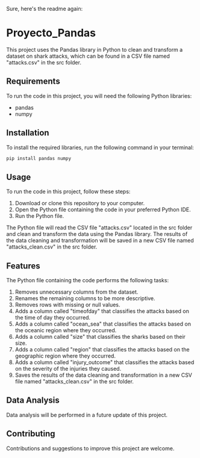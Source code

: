 Sure, here's the readme again:

# Proyecto_Pandas

This project uses the Pandas library in Python to clean and transform a dataset on shark attacks, which can be found in a CSV file named "attacks.csv" in the src folder.

## Requirements

To run the code in this project, you will need the following Python libraries:

- pandas
- numpy

## Installation

To install the required libraries, run the following command in your terminal:

```bash
pip install pandas numpy
```

## Usage

To run the code in this project, follow these steps:

1. Download or clone this repository to your computer.
2. Open the Python file containing the code in your preferred Python IDE.
3. Run the Python file.

The Python file will read the CSV file "attacks.csv" located in the src folder and clean and transform the data using the Pandas library. The results of the data cleaning and transformation will be saved in a new CSV file named "attacks_clean.csv" in the src folder.

## Features

The Python file containing the code performs the following tasks:

1. Removes unnecessary columns from the dataset.
2. Renames the remaining columns to be more descriptive.
3. Removes rows with missing or null values.
4. Adds a column called "timeofday" that classifies the attacks based on the time of day they occurred.
5. Adds a column called "ocean_sea" that classifies the attacks based on the oceanic region where they occurred.
6. Adds a column called "size" that classifies the sharks based on their size.
7. Adds a column called "region" that classifies the attacks based on the geographic region where they occurred.
8. Adds a column called "injury_outcome" that classifies the attacks based on the severity of the injuries they caused.
9. Saves the results of the data cleaning and transformation in a new CSV file named "attacks_clean.csv" in the src folder.

## Data Analysis

Data analysis will be performed in a future update of this project.

## Contributing

Contributions and suggestions to improve this project are welcome.
